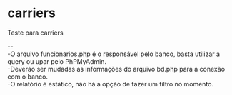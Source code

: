 # carriers
Teste para carriers

--<br>
-O arquivo funcionarios.php é o responsável pelo banco, basta utilizar a query ou upar pelo PhPMyAdmin.<br>
-Deverão ser mudadas as informações do arquivo bd.php para a conexão com o banco.<br>
-O relatório é estático, não há a opção de fazer um filtro no momento.
